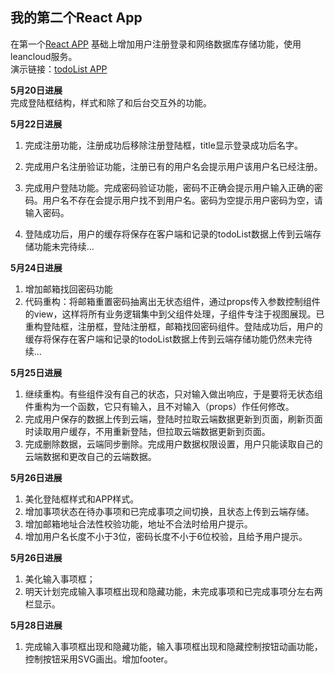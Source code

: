 ## 我的第二个React App
在第一个[React APP](https://github.com/limianhust/React1) 基础上增加用户注册登录和网络数据库存储功能，使用leancloud服务。<br>
演示链接：[todoList APP](https://limianhust.github.io/React2/build/index)

**5月20日进展** <br>
完成登陆框结构，样式和除了和后台交互外的功能。<br>

**5月22日进展** <br>
1. 完成注册功能，注册成功后移除注册登陆框，title显示登录成功后名字。

2. 完成用户名注册验证功能，注册已有的用户名会提示用户该用户名已经注册。

3. 完成用户登陆功能。完成密码验证功能，密码不正确会提示用户输入正确的密码。用户名不存在会提示用户找不到用户名。密码为空提示用户密码为空，请输入密码。

4.  登陆成功后，用户的缓存将保存在客户端和记录的todoList数据上传到云端存储功能未完待续...

**5月24日进展** <br>
1. 增加邮箱找回密码功能
2. 代码重构：将邮箱重置密码抽离出无状态组件，通过props传入参数控制组件的view，这样将所有业务逻辑集中到父组件处理，子组件专注于视图展现。已重构登陆框，注册框，登陆注册框，邮箱找回密码组件。登陆成功后，用户的缓存将保存在客户端和记录的todoList数据上传到云端存储功能仍然未完待续...

**5月25日进展** <br>
1. 继续重构。有些组件没有自己的状态，只对输入做出响应，于是要将无状态组件重构为一个函数，它只有输入，且不对输入（props）作任何修改。
2. 完成用户保存的数据上传到云端，登陆时拉取云端数据更新到页面，刷新页面时读取用户缓存，不用重新登陆，但拉取云端数据更新到页面。
3. 完成删除数据，云端同步删除。完成用户数据权限设置，用户只能读取自己的云端数据和更改自己的云端数据。<br>

**5月26日进展** <br>
1. 美化登陆框样式和APP样式。
2. 增加事项状态在待办事项和已完成事项之间切换，且状态上传到云端存储。
3. 增加邮箱地址合法性校验功能，地址不合法时给用户提示。
4. 增加用户名长度不小于3位，密码长度不小于6位校验，且给予用户提示。

**5月26日进展** <br>
1. 美化输入事项框；
2. 明天计划完成输入事项框出现和隐藏功能，未完成事项和已完成事项分左右两栏显示。

**5月28日进展** <br>
1. 完成输入事项框出现和隐藏功能，输入事项框出现和隐藏控制按钮动画功能，控制按钮采用SVG画出。增加footer。
